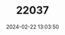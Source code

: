 ---
title: "22037"
category: "Trachypithecus geei"
draft: false
date: 2024-02-22 13:03:50
languages:
  English: ["Gee's Golden Langur", "Golden Leaf Monkey", "Gee’s Golden Langur"]
  French: ["Entelle Dorée", "Langur Doré", "Semnopithèque De Gee", "Semnopithèque Doré"]
  Spanish; Castilian: ["Langur Dorado"]
---
